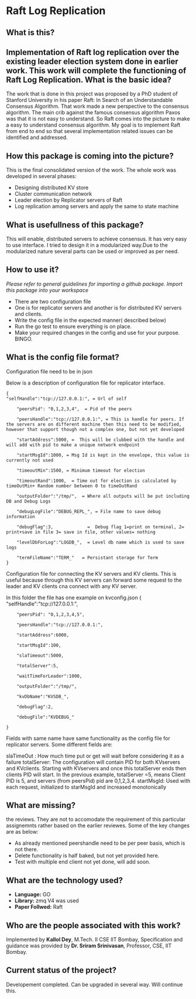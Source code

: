Raft Log Replication
====================
What is this?
--------------
Implementation of Raft log replication over the existing leader election system done in earlier work.
This work will complete the functioning of Raft Log Replication.
What is the basic idea?
-----------------------
The work that is done in this project was proposed by a PhD student of Stanford University in his paper
Raft: In Search of an Understandable Consensus Algorithm. That work made a new perspective to the 
consensus algorithm. The main crib against the famous consensus algorithm Paxos was that it is not easy
to understand. So Raft comes into the picture to make a easy to understand consensus algorithm. My goal
is to implement Raft from end to end so that several implementation related issues can be identified
and addressed.

How this package is coming into the picture?
--------------------------------------------
This is the final consolidated version of the work. The whole work was developed in several phases:

- Designing distributed KV store
- Cluster communication network
- Leader election by Replicator servers of Raft
- Log replication among servers and apply the same to state machine


What is usefullness of this package?
------------------------------------
This will enable, distributed servers to achieve consensus. It has very easy to use interface. I tried
to design it in a modularized way.Due to the modularized nature several parts can be used or improved 
as per need.

How to use it?
-------------
*Please refer to general guidelines for importing a github package. Import this package into your workspace*

- There are two configuration file
- One is for replicator servers and another is for distributed KV servers and clients.
- Write the config file in the expected manner( described below)
- Run the go test to ensure everything is on place.
- Make your required changes in the config and use for your purpose. BINGO.

What is the config file format?
------------------
Configuration file need to be in json

Below is a description  of configuration file for replicator interface.
	
	{
	"selfHandle":"tcp://127.0.0.1:", = Url of self

        "peersPid": "0,1,2,3,4",  = Pid of the peers
	
        "peersHandle":"tcp://127.0.0.1:", = This is handle for peers. If the servers are on different machine then this need to be modified, however that support though not a complex one, but not yet developed

        "startAddress":5000, =  This will be clubbed with the handle and will add with pid to make a unique network endpoint

        "startMsgId":1000, = Msg Id is kept in the envelope, this value is currently not used
 
        "timeoutMin":1500, = Minimum timeout for election

        "timeoutRand":1000,  = Time out for election is calculated by timeOutMin+ Random number between 0 to timeOutRand

        "outputFolder":"/tmp/",  = Where all outputs will be put including DB and Debug Logs
	
        "debugLogFile":"DEBUG_REPL_", = File name to save debug information

        "debugFlag":3,             =  Debug flag 1=print on terminal, 2= print+save in file 3= save in file, other values= nothing

        "levelDbForLog":"LOGDB_",  = Level db name which is used to save logs

        "termFileName":"TERM_"   = Persistant storage for Term
	}


Configuration file for connecting the KV servers and KV clients. This is useful because through this KV servers can forward some
request to the leader and KV clients cna connect with any KV server.

In this folder the file has one example on kvconfig.json
	{
	"selfHandle":"tcp://127.0.0.1:",

        "peersPid": "0,1,2,3,4,5",

        "peersHandle":"tcp://127.0.0.1:",

        "startAddress":6000,

        "startMsgId":100,

        "slaTimeout":5000,

        "totalServer":5,

        "waitTimeForLeader":1000,

        "outputFolder":"/tmp/",

        "kvDbName":"KVSDB_",

        "debugFlag":2,

        "debugFile":"KVDEBUG_"
	
	}

Fields with same name have same functionality as the config file for replicator servers. Some different fields are:

slaTimeOut : How much time put or get will wait before considering it as a failure
totalServer: The configuration will contain PID for both KVservers and KVclients. Starting with KVservers and once this totalServer
ends then clients PID will start. In the previous example, totalServer =5, means Client PID is 5, and servers (from peersPid) pid
are 0,1,2,3,4. 
startMsgId: Used with each request, initialized to starMsgId and increased monotonically


What are missing?
-----------------
the reviews. They are not to accomodate the requirement of this particular assignemnts 
rather based on the earlier reviewes. Some of the key changes are as below:

- As already mentioned peershandle need to be per peer basis, which is not there.
- Delete functionality is half baked, but not yet provided here.
- Test with multiple end client not yet done, will add soon.

What are the technology used?
----------------------------
- **Language:** GO 
- **Library:** zmq V4 was used
- **Paper Follwed:** Raft

Who are the people associated with this work?
---------------------------------------------
Implemented by **Kallol Dey**, M.Tech. II  CSE IIT Bombay,
Specification and guidance was provided by **Dr. Sriram Srinivasan**, Professor, CSE, IIT Bombay.


Current status of the project?
------------------------------
Developement completed. Can be upgraded in several way. Will continue this.

